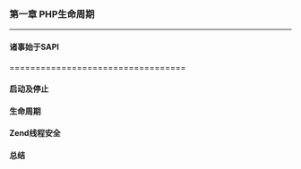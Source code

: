 ### 第一章 PHP生命周期

------------------------

#### 诸事始于SAPI

==================================

#### 启动及停止

#### 生命周期

#### Zend线程安全

#### 总结
